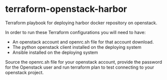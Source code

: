 # terraform-openstack-harbor

Terraform playbook for deploying harbor docker repository on openstack. 

In order to run these Terraform configurations you will need to have:

- An openstack account and openrc.sh file for that account download.
- The python openstack client installed on the deploying system
- Ansible installed on the deploying system

Source the openrc.sh file for your openstack account, provide the password for the Openstack user and run terraform plan to test connecting to your openstack project.
